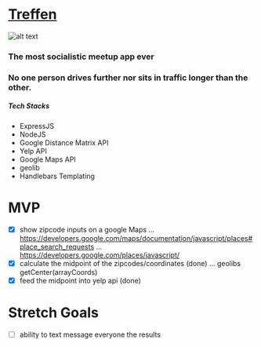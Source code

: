 # [Treffen](http://treffen.herokuapp.com/)
![alt text](https://i.imgur.com/sS1onw5.png "Treffen Logo")
### The most socialistic meetup app ever
### No one person drives further nor sits in traffic longer than the other.

##### Tech Stacks
- ExpressJS
- NodeJS
- Google Distance Matrix API
- Yelp API
- Google Maps API
- geolib
- Handlebars Templating

#  MVP
- [x] show zipcode inputs on a google Maps
... https://developers.google.com/maps/documentation/javascript/places#place_search_requests
... https://developers.google.com/places/javascript/
- [x] calculate the midpoint of the zipcodes/coordinates (done)
... geolibs getCenter(arrayCoords)
- [x] feed the midpoint into yelp api (done)

# Stretch Goals
- [ ] ability to text message everyone the results
